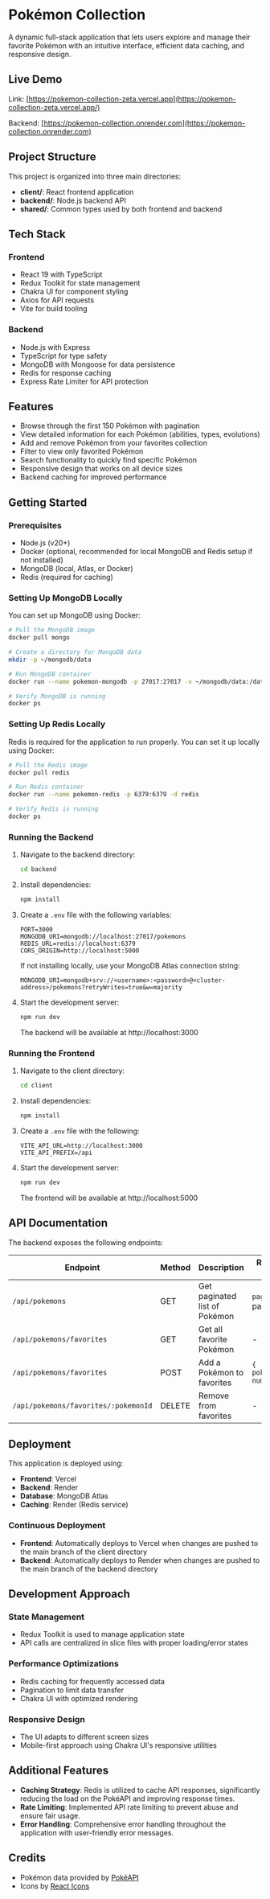 # Pokémon Collection

A dynamic full-stack application that lets users explore and manage their favorite Pokémon with an intuitive interface, efficient data caching, and responsive design.

## Live Demo

Link: [https://pokemon-collection-zeta.vercel.app](https://pokemon-collection-zeta.vercel.app/)

Backend: [https://pokemon-collection.onrender.com](https://pokemon-collection.onrender.com)

## Project Structure

This project is organized into three main directories:

- **client/**: React frontend application
- **backend/**: Node.js backend API
- **shared/**: Common types used by both frontend and backend

## Tech Stack

### Frontend

- React 19 with TypeScript
- Redux Toolkit for state management
- Chakra UI for component styling
- Axios for API requests
- Vite for build tooling

### Backend

- Node.js with Express
- TypeScript for type safety
- MongoDB with Mongoose for data persistence
- Redis for response caching
- Express Rate Limiter for API protection

## Features

- Browse through the first 150 Pokémon with pagination
- View detailed information for each Pokémon (abilities, types, evolutions)
- Add and remove Pokémon from your favorites collection
- Filter to view only favorited Pokémon
- Search functionality to quickly find specific Pokémon
- Responsive design that works on all device sizes
- Backend caching for improved performance

## Getting Started

### Prerequisites

- Node.js (v20+)
- Docker (optional, recommended for local MongoDB and Redis setup if not installed)
- MongoDB (local, Atlas, or Docker)
- Redis (required for caching)

### Setting Up MongoDB Locally

You can set up MongoDB using Docker:

```bash
# Pull the MongoDB image
docker pull mongo

# Create a directory for MongoDB data
mkdir -p ~/mongodb/data

# Run MongoDB container
docker run --name pokemon-mongodb -p 27017:27017 -v ~/mongodb/data:/data/db -d mongo

# Verify MongoDB is running
docker ps
```

### Setting Up Redis Locally

Redis is required for the application to run properly. You can set it up locally using Docker:

```bash
# Pull the Redis image
docker pull redis

# Run Redis container
docker run --name pokemon-redis -p 6379:6379 -d redis

# Verify Redis is running
docker ps
```

### Running the Backend

1. Navigate to the backend directory:

   ```bash
   cd backend
   ```

2. Install dependencies:

   ```bash
   npm install
   ```

3. Create a `.env` file with the following variables:

   ```
   PORT=3000
   MONGODB_URI=mongodb://localhost:27017/pokemons
   REDIS_URL=redis://localhost:6379
   CORS_ORIGIN=http://localhost:5000
   ```

   If not installing locally, use your MongoDB Atlas connection string:

   ```
   MONGODB_URI=mongodb+srv://<username>:<password>@<cluster-address>/pokemons?retryWrites=true&w=majority
   ```

4. Start the development server:

   ```bash
   npm run dev
   ```

   The backend will be available at http://localhost:3000

### Running the Frontend

1. Navigate to the client directory:

   ```bash
   cd client
   ```

2. Install dependencies:

   ```bash
   npm install
   ```

3. Create a `.env` file with the following:

   ```
   VITE_API_URL=http://localhost:3000
   VITE_API_PREFIX=/api
   ```

4. Start the development server:

   ```bash
   npm run dev
   ```

   The frontend will be available at http://localhost:5000

## API Documentation

The backend exposes the following endpoints:

| Endpoint                             | Method | Description                   | Request Body            | Response                 |
| ------------------------------------ | ------ | ----------------------------- | ----------------------- | ------------------------ |
| `/api/pokemons`                      | GET    | Get paginated list of Pokémon | `page` query param      | Array of Pokémon objects |
| `/api/pokemons/favorites`            | GET    | Get all favorite Pokémon      | -                       | Array of favorites       |
| `/api/pokemons/favorites`            | POST   | Add a Pokémon to favorites    | `{ pokemonId: number }` | Added favorite           |
| `/api/pokemons/favorites/:pokemonId` | DELETE | Remove from favorites         | -                       | 204 No Content           |

## Deployment

This application is deployed using:

- **Frontend**: Vercel
- **Backend**: Render
- **Database**: MongoDB Atlas
- **Caching**: Render (Redis service)

### Continuous Deployment

- **Frontend**: Automatically deploys to Vercel when changes are pushed to the main branch of the client directory
- **Backend**: Automatically deploys to Render when changes are pushed to the main branch of the backend directory

## Development Approach

### State Management

- Redux Toolkit is used to manage application state
- API calls are centralized in slice files with proper loading/error states

### Performance Optimizations

- Redis caching for frequently accessed data
- Pagination to limit data transfer
- Chakra UI with optimized rendering

### Responsive Design

- The UI adapts to different screen sizes
- Mobile-first approach using Chakra UI's responsive utilities

## Additional Features

- **Caching Strategy**: Redis is utilized to cache API responses, significantly reducing the load on the PokéAPI and improving response times.
- **Rate Limiting**: Implemented API rate limiting to prevent abuse and ensure fair usage.
- **Error Handling**: Comprehensive error handling throughout the application with user-friendly error messages.

## Credits

- Pokémon data provided by [PokéAPI](https://pokeapi.co/)
- Icons by [React Icons](https://react-icons.github.io/react-icons/)
